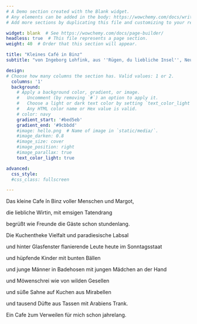 ```yaml
---
# A Demo section created with the Blank widget.
# Any elements can be added in the body: https://wowchemy.com/docs/writing-markdown-latex/
# Add more sections by duplicating this file and customizing to your requirements.

widget: blank  # See https://wowchemy.com/docs/page-builder/
headless: true  # This file represents a page section.
weight: 40  # Order that this section will appear.

title: "Kleines Café in Binz"
subtitle: "von Ingeborg Lohfink, aus ''Rügen, du liebliche Insel'', Neue Pommern-Lyrik, 2002 "

design:
# Choose how many columns the section has. Valid values: 1 or 2.
  columns: '1'
  background:
    # Apply a background color, gradient, or image.
    #   Uncomment (by removing `#`) an option to apply it.
    #   Choose a light or dark text color by setting `text_color_light`.
    #   Any HTML color name or Hex value is valid.
    # color: navy
    gradient_start: '#bed5eb'
    gradient_end: '#9cbbdd'
    #image: hello.png  # Name of image in `static/media/`.
    #image_darken: 0.8
    #image_size: cover
    #image_position: right
    #image_parallax: true
    text_color_light: true

advanced:
  css_style:
  #css_class: fullscreen

---
```


<span class="gedicht">

Das kleine Cafe ́in Binz voller Menschen und Margot,

die liebliche Wirtin, mit emsigen Tatendrang

begrüßt wie Freunde die Gäste schon stundenlang.

Die Kuchentheke Vielfalt und paradiesische Labsal

und hinter Glasfenster flanierende Leute heute im Sonntagsstaat

und hüpfende Kinder mit bunten Bällen

und junge Männer in Badehosen mit jungen Mädchen an der Hand

und Möwenschrei wie von wilden Gesellen

und süße Sahne auf Kuchen aus Mirabellen

und tausend Düfte aus Tassen mit Arabiens Trank.

Ein Cafe ́zum Verweilen für mich schon jahrelang.
</span>
